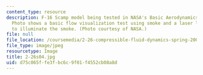 ```yaml
---
content_type: resource
description: F-16 Scamp model being tested in NASA's Basic Aerodynamics Research Tunnel.
  Photo shows a basic flow visualization test using smoke and a laser light sheet
  to illuminate the smoke. (Photo courtesy of NASA.)
file: null
file_location: /coursemedia/2-26-compressible-fluid-dynamics-spring-2004/d75c065ffe3fbc6c9f01f4552cb08a8d_2-26s04.jpg
file_type: image/jpeg
resourcetype: Image
title: 2-26s04.jpg
uid: d75c065f-fe3f-bc6c-9f01-f4552cb08a8d
---
```


